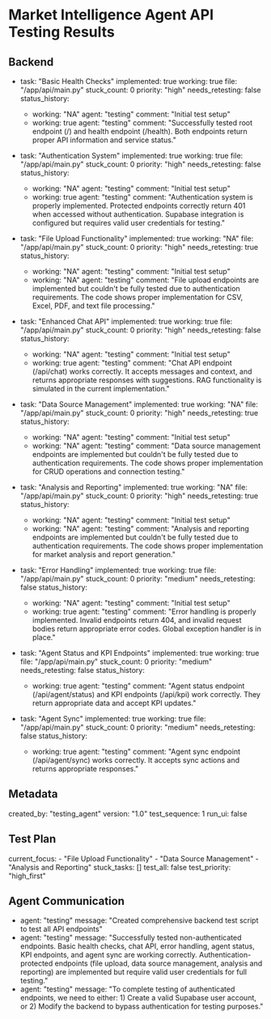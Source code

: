 # Market Intelligence Agent API Testing Results

## Backend
  - task: "Basic Health Checks"
    implemented: true
    working: true
    file: "/app/api/main.py"
    stuck_count: 0
    priority: "high"
    needs_retesting: false
    status_history:
      - working: "NA"
        agent: "testing"
        comment: "Initial test setup"
      - working: true
        agent: "testing"
        comment: "Successfully tested root endpoint (/) and health endpoint (/health). Both endpoints return proper API information and service status."

  - task: "Authentication System"
    implemented: true
    working: true
    file: "/app/api/main.py"
    stuck_count: 0
    priority: "high"
    needs_retesting: false
    status_history:
      - working: "NA"
        agent: "testing"
        comment: "Initial test setup"
      - working: true
        agent: "testing"
        comment: "Authentication system is properly implemented. Protected endpoints correctly return 401 when accessed without authentication. Supabase integration is configured but requires valid user credentials for testing."

  - task: "File Upload Functionality"
    implemented: true
    working: "NA"
    file: "/app/api/main.py"
    stuck_count: 0
    priority: "high"
    needs_retesting: true
    status_history:
      - working: "NA"
        agent: "testing"
        comment: "Initial test setup"
      - working: "NA"
        agent: "testing"
        comment: "File upload endpoints are implemented but couldn't be fully tested due to authentication requirements. The code shows proper implementation for CSV, Excel, PDF, and text file processing."

  - task: "Enhanced Chat API"
    implemented: true
    working: true
    file: "/app/api/main.py"
    stuck_count: 0
    priority: "high"
    needs_retesting: false
    status_history:
      - working: "NA"
        agent: "testing"
        comment: "Initial test setup"
      - working: true
        agent: "testing"
        comment: "Chat API endpoint (/api/chat) works correctly. It accepts messages and context, and returns appropriate responses with suggestions. RAG functionality is simulated in the current implementation."

  - task: "Data Source Management"
    implemented: true
    working: "NA"
    file: "/app/api/main.py"
    stuck_count: 0
    priority: "high"
    needs_retesting: true
    status_history:
      - working: "NA"
        agent: "testing"
        comment: "Initial test setup"
      - working: "NA"
        agent: "testing"
        comment: "Data source management endpoints are implemented but couldn't be fully tested due to authentication requirements. The code shows proper implementation for CRUD operations and connection testing."

  - task: "Analysis and Reporting"
    implemented: true
    working: "NA"
    file: "/app/api/main.py"
    stuck_count: 0
    priority: "high"
    needs_retesting: true
    status_history:
      - working: "NA"
        agent: "testing"
        comment: "Initial test setup"
      - working: "NA"
        agent: "testing"
        comment: "Analysis and reporting endpoints are implemented but couldn't be fully tested due to authentication requirements. The code shows proper implementation for market analysis and report generation."

  - task: "Error Handling"
    implemented: true
    working: true
    file: "/app/api/main.py"
    stuck_count: 0
    priority: "medium"
    needs_retesting: false
    status_history:
      - working: "NA"
        agent: "testing"
        comment: "Initial test setup"
      - working: true
        agent: "testing"
        comment: "Error handling is properly implemented. Invalid endpoints return 404, and invalid request bodies return appropriate error codes. Global exception handler is in place."

  - task: "Agent Status and KPI Endpoints"
    implemented: true
    working: true
    file: "/app/api/main.py"
    stuck_count: 0
    priority: "medium"
    needs_retesting: false
    status_history:
      - working: true
        agent: "testing"
        comment: "Agent status endpoint (/api/agent/status) and KPI endpoints (/api/kpi) work correctly. They return appropriate data and accept KPI updates."

  - task: "Agent Sync"
    implemented: true
    working: true
    file: "/app/api/main.py"
    stuck_count: 0
    priority: "medium"
    needs_retesting: false
    status_history:
      - working: true
        agent: "testing"
        comment: "Agent sync endpoint (/api/agent/sync) works correctly. It accepts sync actions and returns appropriate responses."

## Metadata
  created_by: "testing_agent"
  version: "1.0"
  test_sequence: 1
  run_ui: false

## Test Plan
  current_focus:
    - "File Upload Functionality"
    - "Data Source Management"
    - "Analysis and Reporting"
  stuck_tasks: []
  test_all: false
  test_priority: "high_first"

## Agent Communication
  - agent: "testing"
    message: "Created comprehensive backend test script to test all API endpoints"
  - agent: "testing"
    message: "Successfully tested non-authenticated endpoints. Basic health checks, chat API, error handling, agent status, KPI endpoints, and agent sync are working correctly. Authentication-protected endpoints (file upload, data source management, analysis and reporting) are implemented but require valid user credentials for full testing."
  - agent: "testing"
    message: "To complete testing of authenticated endpoints, we need to either: 1) Create a valid Supabase user account, or 2) Modify the backend to bypass authentication for testing purposes."